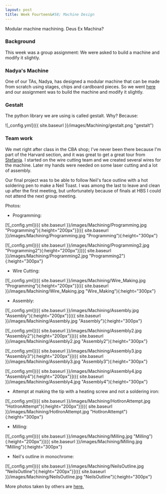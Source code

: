 ```yaml
---
layout: post
title: Week Fourteen&#58; Machine Design
---
```


Modular machine machining. Deus Ex Machina?

### Background

This week was a group assignment: We were asked to build a machine and modify it slightly.

### Nadya's Machine

One of our TAs, Nadya, has designed a modular machine that can be made from scratch using stages, chips and cardboard pieces. So we went [here](http://mtm.cba.mit.edu/machines/science/) and our assignment was to build the machine and modify it slightly.


### Gestalt

The python library we are using is called gestalt. Why? Because:

![_config.yml]({{ site.baseurl }}/images/Machining/gestalt.png "gestalt")

### Team work

We met right after class in the CBA shop; I've never been there because I'm part of the Harvard section, and it was great to get a great tour from [Stefania](http://fab.cba.mit.edu/classes/863.16/section.CBA/people/Druga/index.html). I started on the wire cutting team and we created several wires for the machine. Later my hands were needed on some laser cutting and a lot of assembly.

Our final project was to be able to follow Neil's face outline with a hot soldering pen to make a Neil Toast. I was among the last to leave and clean up after the first meeting, but unfortunately because of finals at HBS I could not attend the next group meeting.

Photos:

* Programming:

[![_config.yml]({{ site.baseurl }}/images/Machining/Programming.jpg "Programming"){:height="200px"}]({{ site.baseurl }}/images/Machining/Programming.jpg "Programming"){:height="300px"}

[![_config.yml]({{ site.baseurl }}/images/Machining/Programming2.jpg "Programming2"){:height="200px"}]({{ site.baseurl }}/images/Machining/Programming2.jpg "Programming2"){:height="300px"}

* Wire Cutting:

[![_config.yml]({{ site.baseurl }}/images/Machining/Wire_Making.jpg "Programming"){:height="200px"}]({{ site.baseurl }}/images/Machining/Wire_Making.jpg "Wire_Making"){:height="300px"}

* Assembly:

[![_config.yml]({{ site.baseurl }}/images/Machining/Assembly.jpg "Assembly"){:height="200px"}]({{ site.baseurl }}/images/Machining/Assembly.jpg "Assembly"){:height="300px"}

[![_config.yml]({{ site.baseurl }}/images/Machining/Assembly2.jpg "Assembly2"){:height="200px"}]({{ site.baseurl }}/images/Machining/Assembly2.jpg "Assembly2"){:height="300px"}

[![_config.yml]({{ site.baseurl }}/images/Machining/Assembly3.jpg "Assembly3"){:height="200px"}]({{ site.baseurl }}/images/Machining/Assembly3.jpg "Assembly3"){:height="300px"}

[![_config.yml]({{ site.baseurl }}/images/Machining/Assembly4.jpg "Assembly4"){:height="200px"}]({{ site.baseurl }}/images/Machining/Assembly4.jpg "Assembly4"){:height="300px"}

* Attempt at making the tip with a heating screw and not a soldering iron:

[![_config.yml]({{ site.baseurl }}/images/Machining/HotIronAttempt.jpg "HotIronAttempt"){:height="200px"}]({{ site.baseurl }}/images/Machining/HotIronAttempt.jpg "HotIronAttempt"){:height="300px"}

* Milling:

[![_config.yml]({{ site.baseurl }}/images/Machining/Milling.jpg "Milling"){:height="200px"}]({{ site.baseurl }}/images/Machining/Milling.jpg "Milling"){:height="300px"}

* Neil's outline in monochrome:

[![_config.yml]({{ site.baseurl }}/images/Machining/NeilsOutline.jpg "NeilsOutline"){:height="200px"}]({{ site.baseurl }}/images/Machining/NeilsOutline.jpg "NeilsOutline"){:height="300px"}

More photos taken by others are [here.](https://photos.google.com/share/AF1QipNuLD6RiUFXk0-exiG1MNpCii0BtS6xcyGlldiYUa8DhiF6OLJnBQ1i1UfJQ3Fn7w?key=OWJrLVMxOVFSdjFpVWwtWWQwbEVKT1NMMnNmRzVn)

